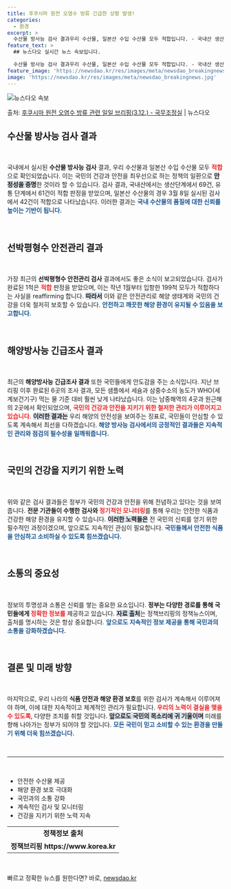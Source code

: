 ```yaml
---
title: 후쿠시마 원전 오염수 방류 긴급한 상황 발생!
categories:
  - 환경
excerpt: >
  수산물 방사능 검사 결과우리 수산물, 일본산 수입 수산물 모두 적합입니다. - 국내산 생산단계 69건, 유통…
feature_text: >
  ## 뉴스다오 실시간 뉴스 속보입니다.

  수산물 방사능 검사 결과우리 수산물, 일본산 수입 수산물 모두 적합입니다. - 국내산 생산단계 69건, 유통…
feature_image: 'https://newsdao.kr/res/images/meta/newsdao_breakingnews.jpg'
image: 'https://newsdao.kr/res/images/meta/newsdao_breakingnews.jpg'
---
```


![뉴스다오 속보](https://newsdao.kr/res/images/meta/newsdao_breakingnews.jpg)

<p>출처: <a href="https://newsdao.kr/3319" rel="dofollow">후쿠시마 원전 오염수 방류 관련 일일 브리핑(3.12.)  - 국무조정실</a> | 뉴스다오</p>

<h2 data-ke-size="size26">수산물 방사능 검사 결과</h2>
<p data-ke-size="size16">&nbsp;</p>
국내에서 실시된 <b>수산물 방사능 검사</b> 결과, 우리 수산물과 일본산 수입 수산물 모두 <b><span style="color: #ee2323;">적합</span></b>으로 확인되었습니다. 이는 국민의 건강과 안전을 최우선으로 하는 정책의 일환으로 <b><span style="background-color: #21538527;">안정성을 증명</span></b>한 것이라 할 수 있습니다. 검사 결과, 국내산에서는 생산단계에서 69건, 유통 단계에서 61건이 적합 판정을 받았으며, 일본산 수산물의 경우 3월 8일 실시된 검사에서 42건이 적합으로 나타났습니다. 이러한 결과는 <b><span style="color: #1a5490;">국내 수산물의 품질에 대한 신뢰를 높이는 기반이 됩니다.</span></b>

<p data-ke-size="size16">&nbsp;</p>

<h2 data-ke-size="size26">선박평형수 안전관리 결과</h2>
<p data-ke-size="size16">&nbsp;</p>
가장 최근의 <b>선박평형수 안전관리 검사</b> 결과에서도 좋은 소식이 보고되었습니다. 검사가 완료된 1척은 <b><span style="color: #ee2323;">적합</span></b> 판정을 받았으며, 이는 작년 1월부터 입항한 199척 모두가 적합하다는 사실을 reaffirming 합니다. <b><span style="background-color: #21538527;">따라서</span></b> 이와 같은 안전관리로 해양 생태계와 국민의 건강을 더욱 철저히 보호할 수 있습니다. <b><span style="color: #1a5490;">안전하고 깨끗한 해양 환경이 유지될 수 있음을 보고합니다.</span></b>

<p data-ke-size="size16">&nbsp;</p>

<h2 data-ke-size="size26">해양방사능 긴급조사 결과</h2>
<p data-ke-size="size16">&nbsp;</p>
최근의 <b>해양방사능 긴급조사 결과</b> 또한 국민들에게 안도감을 주는 소식입니다. 지난 브리핑 이후 완료된 6곳의 조사 결과, 모든 샘플에서 세슘과 삼중수소의 농도가 WHO(세계보건기구) 먹는 물 기준 대비 훨씬 낮게 나타났습니다. 이는 남중해역의 4곳과 원근해의 2곳에서 확인되었으며, <b><span style="color: #ee2323;">국민의 건강과 안전을 지키기 위한 철저한 관리가 이루어지고 있습니다.</span></b> <b><span style="background-color: #21538527;">이러한 결과는</span></b> 우리 해양의 안전성을 보여주는 징표로, 국민들이 안심할 수 있도록 계속해서 최선을 다하겠습니다. <b><span style="color: #1a5490;">해양 방사능 검사에서의 긍정적인 결과들은 지속적인 관리와 점검의 필수성을 일깨워줍니다.</span></b>

<p data-ke-size="size16">&nbsp;</p>

<h2 data-ke-size="size26">국민의 건강을 지키기 위한 노력</h2>
<p data-ke-size="size16">&nbsp;</p>
위와 같은 검사 결과들은 정부가 국민의 건강과 안전을 위해 전념하고 있다는 것을 보여줍니다. <b>전문 기관들이 수행한 검사와 <span style="color: #ee2323;">정기적인 모니터링</span></b>를 통해 우리는 안전한 식품과 건강한 해양 환경을 유지할 수 있습니다. <b><span style="background-color: #21538527;">이러한 노력들은</span></b> 전 국민의 신뢰를 얻기 위한 필수적인 과정이겠으며, 앞으로도 지속적인 관심이 필요합니다. <b><span style="color: #1a5490;">국민들께서 안전한 식품을 안심하고 소비하실 수 있도록 힘쓰겠습니다.</span></b>

<p data-ke-size="size16">&nbsp;</p>

<h2 data-ke-size="size26">소통의 중요성</h2>
<p data-ke-size="size16">&nbsp;</p>
정보의 투명성과 소통은 신뢰를 쌓는 중요한 요소입니다. <b>정부는 다양한 경로를 통해 국민들에게 <span style="color: #ee2323;">정확한 정보를</span></b> 제공하고 있습니다. <b><span style="background-color: #21538527;">자료 출처</span></b>는 정책브리핑의 정책뉴스이며, 출처를 명시하는 것은 항상 중요합니다. <b><span style="color: #1a5490;">앞으로도 지속적인 정보 제공을 통해 국민과의 소통을 강화하겠습니다.</span></b>

<p data-ke-size="size16">&nbsp;</p>

<h2 data-ke-size="size26">결론 및 미래 방향</h2>
<p data-ke-size="size16">&nbsp;</p>
마지막으로, 우리 나라의 <b>식품 안전과 해양 환경 보호</b>를 위한 검사가 계속해서 이루어져야 하며, 이에 대한 지속적이고 체계적인 관리가 필요합니다. <b><span style="color: #ee2323;">우리의 노력이 결실을 맺을 수 있도록</span></b>, 다양한 조치를 취할 것입니다. <b><span style="background-color: #21538527;">앞으로도 국민의 목소리에 귀 기울이며</span></b> 미래를 향해 나아가는 정부가 되어야 할 것입니다. <b><span style="color: #1a5490;">모든 국민이 믿고 소비할 수 있는 환경을 만들기 위해 더욱 힘쓰겠습니다.</span></b>

<p data-ke-size="size16">&nbsp;</p>

<hr/>
<p data-ke-size="size16">&nbsp;</p>
<ul>
  <li>안전한 수산물 제공</li>
  <li>해양 환경 보호 극대화</li>
  <li>국민과의 소통 강화</li>
  <li>계속적인 검사 및 모니터링</li>
  <li>건강을 지키기 위한 노력 지속</li>
</ul>
<table>
  <tr>
    <td style="text-align: center; height: 17px;"><b>정책정보 출처</b></td>
  </tr>
  <tr>
    <td style="text-align: center; height: 17px;"><b>정책브리핑 https://www.korea.kr</b></td>
  </tr>
</table>
<p data-ke-size="size16">&nbsp;</p> 

빠르고 정확한 뉴스를 원한다면? 바로, <a href="https://newsdao.kr" rel="dofollow">newsdao.kr</a>


